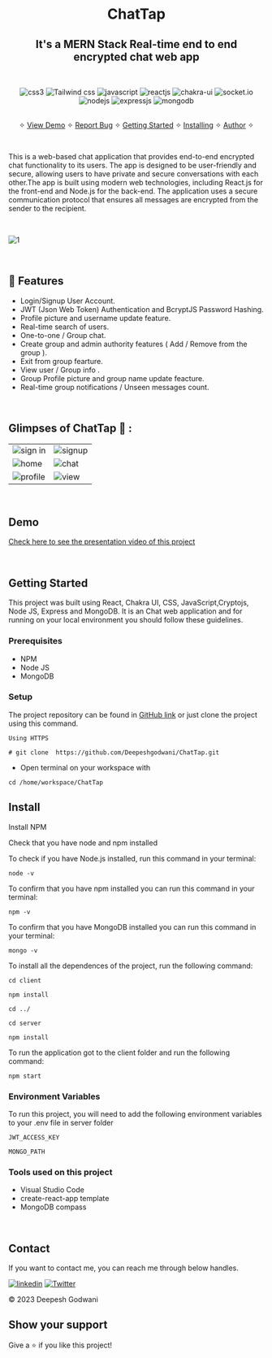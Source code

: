 <h1 align="center">ChatTap</h1> 

<h2 align="center">It's a MERN Stack Real-time end to end encrypted chat web app</h2>

<br />
<p align="center">
     <img src="https://img.shields.io/badge/CSS3-1572B6?style=for-the-badge&logo=css3&logoColor=white" alt="css3"/> 
     <img src="https://img.shields.io/badge/tailwindcss-%2338B2AC.svg?style=for-the-badge&logo=tailwind-css&logoColor=white" alt="Tailwind css" />
     <img src="https://img.shields.io/badge/JAVASCRIPT-%230077B5.svg?&style=for-the-badge&color=black&logo=JAVASCRIPT&logoColor=yellow" alt="javascript"/>
    <img src="https://img.shields.io/badge/React-20232A?style=for-the-badge&logo=react&logoColor=61DAFB" alt="reactjs" />
    <img src="https://img.shields.io/badge/Chakra%20UI-3bc7bd?style=for-the-badge&logo=chakraui&logoColor=white" alt="chakra-ui"/>  
    <img src="https://img.shields.io/badge/Socket.io-010101.svg?style=for-the-badge&logo=socketdotio&logoColor=white" alt="socket.io" />
    <img src="https://img.shields.io/badge/Node.js-339933?style=for-the-badge&logo=nodedotjs&logoColor=white" alt="nodejs" />
    <img src="https://img.shields.io/badge/Express.js-000000?style=for-the-badge&logo=express&logoColor=white" alt="expressjs"/>
    <img src="https://img.shields.io/badge/MongoDB-4EA94B?style=for-the-badge&logo=mongodb&logoColor=white" alt="mongodb"/>
</p>

<p align="center"> 
    <br />&#10023;
    <a href="https://www.linkedin.com/feed/update/urn:li:activity:7033886022119632896/">View Demo</a>   &#10023;  
    <a href="https://github.com/Deepeshgodhwani/ChatTap/issues">Report Bug</a>    &#10023;
    <a href="#Getting-Started">Getting Started</a> &#10023; <a href="#Install">Installing</a> &#10023;    
    <a href="#Contact">Author</a> &#10023;
  </p>
  
  <br/>
  
  This is a web-based chat application that provides end-to-end encrypted chat functionality to its users. The app is designed to be user-friendly and secure, allowing users to have private and secure conversations with each other.The app is built using modern web technologies, including React.js for the front-end and Node.js for the back-end. The application uses a secure communication protocol that ensures all messages are encrypted from the sender to the recipient.
  
  <br/>
 
  
  ![1](https://res.cloudinary.com/dynjwlpl3/image/upload/v1676485150/Chat-app/chatFront_qnidky.png)
  
  <br />
  
## 🚀 Features
- Login/Signup User Account.
- JWT (Json Web Token) Authentication and BcryptJS Password Hashing.
- Profile picture and username update feature.
- Real-time search of users.
- One-to-one / Group chat.
- Create group and admin authority features ( Add / Remove from the group ).
- Exit from group fearture.
- View user / Group info .
- Group Profile picture and group name update feacture.
- Real-time group notifications / Unseen messages count.

<br />

## Glimpses of ChatTap 🙈 :


<table>
  <tr>
    <td><img src="https://res.cloudinary.com/dynjwlpl3/image/upload/v1676485142/Chat-app/chatLogin_grmqbc.png" alt="sign in" /></td>
    <td><img src="https://res.cloudinary.com/dynjwlpl3/image/upload/v1676485142/Chat-app/chatsignup_gt3jry.png" alt="signup" /></td>
  </tr>
  <tr>
    <td><img src="https://res.cloudinary.com/dynjwlpl3/image/upload/v1676485150/Chat-app/chat1_nvkpoy.png" alt="home" /></td>
    <td><img src="https://res.cloudinary.com/dynjwlpl3/image/upload/v1676485143/Chat-app/chat2_c471zh.png" alt="chat" /></td>
  </tr>
  <tr>
    <td><img src="https://res.cloudinary.com/dynjwlpl3/image/upload/v1676485143/Chat-app/chat3_a3xnes.png" alt="profile" /></td>
    <td><img src="https://res.cloudinary.com/dynjwlpl3/image/upload/v1676485143/Chat-app/chat4_prqgf3.png" alt="view" /></td>
  </tr>
</table>

<br />

## Demo

[Check here to see the presentation video of this project](https://www.linkedin.com/feed/update/urn:li:activity:7033886022119632896/)


<br/>


## Getting Started

This project was built using React, Chakra UI, CSS, JavaScript,Cryptojs, Node JS, Express and MongoDB. It is an Chat web application and for running on your local environment you should follow these guidelines.


### Prerequisites

- NPM 
- Node JS
- MongoDB

### Setup


The project repository can be found in [GitHub link](https://github.com/Deepeshgodwani/ChatTap) or just clone the project using this command. 


```
Using HTTPS

# git clone  https://github.com/Deepeshgodwani/ChatTap.git
```

+ Open terminal on your workspace with

```
cd /home/workspace/ChatTap
```


## Install

Install NPM

Check that you have node and npm installed

To check if you have Node.js installed, run this command in your terminal:


```
node -v
```

To confirm that you have npm installed you can run this command in your terminal:


```
npm -v
```

To confirm that you have MongoDB installed you can run this command in your terminal:


```
mongo -v
```


To install all the dependences of the project, run the following command:


```
cd client

npm install

cd ../

cd server

npm install
```


To run the application got to the client folder and run the following command:

```
npm start
```

### Environment Variables

To run this project, you will need to add the following environment variables to your .env file in server folder

`JWT_ACCESS_KEY`

`MONGO_PATH`


### Tools used on this project

- Visual Studio Code
- create-react-app template
- MongoDB compass

<br/>



## Contact

If you want to contact me, you can reach me through below handles.

[![linkedin](https://img.shields.io/badge/Deepesh_Godwani-0077B5?style=for-the-badge&logo=linkedin&logoColor=white)](https://www.linkedin.com/in/deeepesh-godhwani-4269531b0/)
[![Twitter](https://img.shields.io/badge/Deepesh_Godwani-20232A?style=for-the-badge&logo=Github&logoColor=white)](https://github.com/Deepeshgodhwani)

© 2023 Deepesh Godwani



## Show your support

Give a ⭐️ if you like this project!
